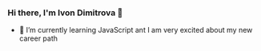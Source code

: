 ### Hi there, I'm Ivon Dimitrova 👋


- 🌱 I’m currently learning JavaScript ant I am very excited about my new career path

